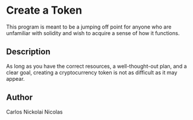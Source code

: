 # Create a Token

This program is meant to be a jumping off point for anyone who are unfamiliar with solidity and wish to acquire a sense of how it functions.

## Description

As long as you have the correct resources, a well-thought-out plan, and a clear goal, creating a cryptocurrency token is not as difficult as it may appear.

## Author

Carlos Nickolai Nicolas
